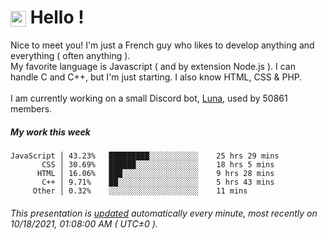 # <img src="https://64.media.tumblr.com/a77fe63f35eafbe14be38765babf1cb2/ec4eb63d77592970-8f/s1280x1920/cb3343c17d8b4e6010ca747520d078d3dba9ac25.gif" style="vertical-align:middle" width="25px"> Hello !
Nice to meet you! I'm just a French guy who likes to develop anything and everything ( often anything ). <br/>My favorite language is Javascript ( and by extension Node.js ). I can handle C and C++, but I'm just starting. I also know HTML, CSS & PHP.<br/><br/>
I am currently working on a small Discord bot, [Luna](https://github.com/Asgarrrr/Luna), used by 50861 members.<br/>
##### My work this week<br/>
```
JavaScript │ 43.23%   █████████░░░░░░░░░░░    25 hrs 29 mins
       CSS │ 30.69%   ██████░░░░░░░░░░░░░░    18 hrs 5 mins
      HTML │ 16.06%   ███░░░░░░░░░░░░░░░░░    9 hrs 28 mins
       C++ │ 9.71%    ██░░░░░░░░░░░░░░░░░░    5 hrs 43 mins
     Other │ 0.32%    ░░░░░░░░░░░░░░░░░░░░    11 mins
```
###### This presentation is [updated](https://github.com/Asgarrrr) automatically every minute, most recently on 10/18/2021, 01:08:00 AM ( UTC±0 ).